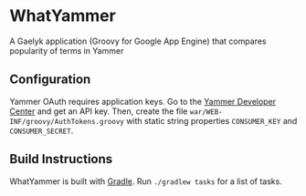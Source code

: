 WhatYammer
==========

A Gaelyk application (Groovy for Google App Engine) that compares popularity of terms in Yammer

Configuration
-------------

Yammer OAuth requires application keys. Go to the [Yammer Developer Center](http://developer.yammer.com) and get an API key. Then, create the file `war/WEB-INF/groovy/AuthTokens.groovy` with static string properties `CONSUMER_KEY` and `CONSUMER_SECRET`.

Build Instructions
------------------

WhatYammer is built with [Gradle](http://www.gradle.org). Run `./gradlew tasks` for a list of tasks.
